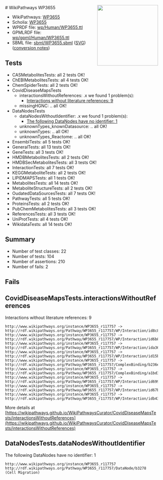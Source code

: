<img style="float: right; width: 200px" src="../logo.png" />
# WikiPathways WP3655

* WikiPathways: [WP3655](https://identifiers.org/wikipathways:WP3655)
* Scholia: [WP3655](https://scholia.toolforge.org/wikipathways/WP3655)
* WPRDF file: [wp/Human/WP3655.ttl](../wp/Human/WP3655.ttl)
* GPMLRDF file: [wp/gpml/Human/WP3655.ttl](../wp/gpml/Human/WP3655.ttl)
* SBML file: [sbml/WP3655.sbml](../sbml/WP3655.sbml) ([SVG](../sbml/WP3655.svg)) ([conversion notes](../sbml/WP3655.txt))

## Tests
* CASMetabolitesTests: all 2 tests OK!
* ChEBIMetabolitesTests: all 4 tests OK!
* ChemSpiderTests: all 2 tests OK!
* CovidDiseaseMapsTests
    * interactionsWithoutReferences: .x we found 1 problem(s):
        * [Interactions without literature references: 9](#2e295937)
    * missingHGNC: .. all OK!
* DataNodesTests
    * dataNodesWithoutIdentifier: .x we found 1 problem(s):
        * [The following DataNodes have no identifier: 1](#d2d32fa0)
    * unknownTypes_knownDatasource: .. all OK!
    * unknownTypes: .. all OK!
    * unknownTypes_Reactome: .. all OK!
* EnsemblTests: all 5 tests OK!
* GeneralTests: all 13 tests OK!
* GeneTests: all 3 tests OK!
* HMDBMetabolitesTests: all 2 tests OK!
* HMDBSecMetabolitesTests: all 3 tests OK!
* InteractionTests: all 7 tests OK!
* KEGGMetaboliteTests: all 2 tests OK!
* LIPIDMAPSTests: all 1 tests OK!
* MetabolitesTests: all 14 tests OK!
* MetaboliteStructureTests: all 2 tests OK!
* OudatedDataSourcesTests: all 7 tests OK!
* PathwayTests: all 5 tests OK!
* ProteinsTests: all 2 tests OK!
* PubChemMetabolitesTests: all 3 tests OK!
* ReferencesTests: all 3 tests OK!
* UniProtTests: all 4 tests OK!
* WikidataTests: all 14 tests OK!


## Summary

* Number of test classes: 22
* Number of tests: 104
* Number of assertions: 210
* Number of fails: 2

## Fails

<a name="2e295937" />

## CovidDiseaseMapsTests.interactionsWithoutReferences

Interactions without literature references: 9
```
http://www.wikipathways.org/instance/WP3655_r117757 -> http://rdf.wikipathways.org/Pathway/WP3655_r117757/WP/Interaction/id8c81ce6b
http://www.wikipathways.org/instance/WP3655_r117757 -> http://rdf.wikipathways.org/Pathway/WP3655_r117757/WP/Interaction/id6b85dc31
http://www.wikipathways.org/instance/WP3655_r117757 -> http://rdf.wikipathways.org/Pathway/WP3655_r117757/WP/Interaction/ida367b569
http://www.wikipathways.org/instance/WP3655_r117757 -> http://rdf.wikipathways.org/Pathway/WP3655_r117757/WP/Interaction/id15b3d8a7
http://www.wikipathways.org/instance/WP3655_r117757 -> http://rdf.wikipathways.org/Pathway/WP3655_r117757/ComplexBinding/b236e
http://www.wikipathways.org/instance/WP3655_r117757 -> http://rdf.wikipathways.org/Pathway/WP3655_r117757/ComplexBinding/a1bd3
http://www.wikipathways.org/instance/WP3655_r117757 -> http://rdf.wikipathways.org/Pathway/WP3655_r117757/WP/Interaction/id69972f6c
http://www.wikipathways.org/instance/WP3655_r117757 -> http://rdf.wikipathways.org/Pathway/WP3655_r117757/WP/Interaction/id67bb1346
http://www.wikipathways.org/instance/WP3655_r117757 -> http://rdf.wikipathways.org/Pathway/WP3655_r117757/WP/Interaction/idb4368bec
```

More details at [https://wikipathways.github.io/WikiPathwaysCurator/CovidDiseaseMapsTests/interactionsWithoutReferences](https://wikipathways.github.io/WikiPathwaysCurator/CovidDiseaseMapsTests/interactionsWithoutReferences)

<a name="d2d32fa0" />

## DataNodesTests.dataNodesWithoutIdentifier

The following DataNodes have no identifier: 1
```
http://www.wikipathways.org/instance/WP3655_r117757 http://rdf.wikipathways.org/Pathway/WP3655_r117757/DataNode/b3278 (Cell Migration)
```

